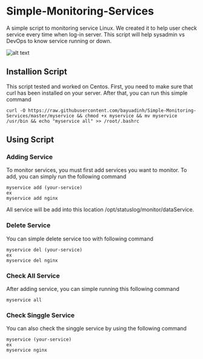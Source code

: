 # Simple-Monitoring-Services
A simple script to monitoring service Linux. We created it to help user check service every time when log-in server. This script will help sysadmin vs DevOps to know service running or down.

![alt text](https://i.ibb.co/D1grpQ9/simpel-script.png)

## Installion Script
This script tested and worked on Centos. First, you need to make sure that curl has been installed on your server. After that, you can run this simple command
```
curl -O https://raw.githubusercontent.com/bayuadinh/Simple-Monitoring-Services/master/myservice && chmod +x myservice && mv myservice /usr/bin && echo "myservice all" >> /root/.bashrc
```

## Using Script
### Adding Service
To monitor services, you must first add services you want to monitor. To add, you can simply run the following command
```
myservice add (your-service)
ex
myservice add nginx
```
All service will be add into this location /opt/statuslog/monitor/dataService. 

### Delete Service
You can simple delete service too with following command
```
myservice del (your-service)
ex
myservice del nginx
```

### Check All Service
After adding service, you can simple running this following command
```
myservice all
```

### Check Singgle Service
You can also check the singgle service by using the following command
```
myservice (your-service)
ex
myservice nginx
```